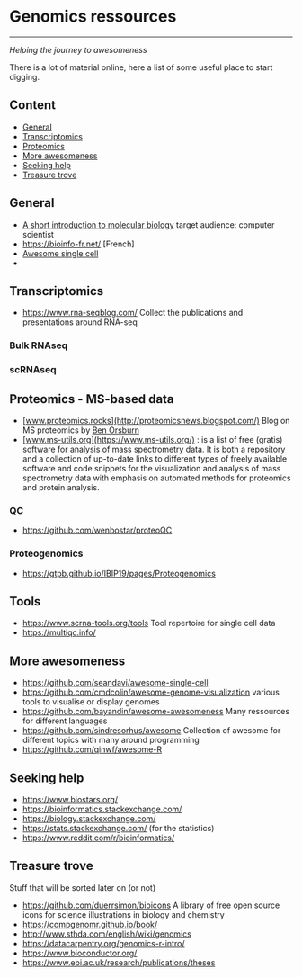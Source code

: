 # Genomics ressources
<hr>

_Helping the journey to awesomeness_

There is a lot of material online, here a list of some useful place to start digging.

## Content
- [General](#General)
- [Transcriptomics](#Transcriptomics)
- [Proteomics](#proteomics---ms-based-data)
- [More awesomeness](#more-awesomeness)
- [Seeking help](#seeking-help)
- [Treasure trove](#treasure-trove)

## General
- [A short introduction to molecular biology](http://www.thomas-schlitt.net/Bioproject.html) target audience: computer scientist
- https://bioinfo-fr.net/ [French]
- [Awesome single cell](https://github.com/seandavi/awesome-single-cell) 
- 
## Transcriptomics
- https://www.rna-seqblog.com/ Collect the publications and presentations around RNA-seq

### Bulk RNAseq

### scRNAseq

## Proteomics - MS-based data
- [www.proteomics.rocks](http://proteomicsnews.blogspot.com/) Blog on MS proteomics by [Ben Orsburn](https://github.com/orsburn)
- [www.ms-utils.org](https://www.ms-utils.org/) : is a list of free (gratis) software for analysis of mass spectrometry data. It is both a repository and a collection of up-to-date links to different types of freely available software and code snippets for the visualization and analysis of mass spectrometry data with emphasis on automated methods for proteomics and protein analysis.
### QC
- https://github.com/wenbostar/proteoQC
### Proteogenomics
- https://gtpb.github.io/IBIP19/pages/Proteogenomics

## Tools
- https://www.scrna-tools.org/tools Tool repertoire for single cell data
- https://multiqc.info/ 

## More awesomeness
- https://github.com/seandavi/awesome-single-cell 
- https://github.com/cmdcolin/awesome-genome-visualization various tools to visualise or display genomes
- https://github.com/bayandin/awesome-awesomeness Many ressources for different languages
- https://github.com/sindresorhus/awesome Collection of awesome for different topics with many around programming
- https://github.com/qinwf/awesome-R

## Seeking help
- https://www.biostars.org/
- https://bioinformatics.stackexchange.com/
- https://biology.stackexchange.com/
- https://stats.stackexchange.com/ (for the statistics)
- https://www.reddit.com/r/bioinformatics/

## Treasure trove
Stuff that will be sorted later on (or not)
- https://github.com/duerrsimon/bioicons A library of free open source icons for science illustrations in biology and chemistry
- https://compgenomr.github.io/book/
- http://www.sthda.com/english/wiki/genomics
- https://datacarpentry.org/genomics-r-intro/
- https://www.bioconductor.org/
- https://www.ebi.ac.uk/research/publications/theses
